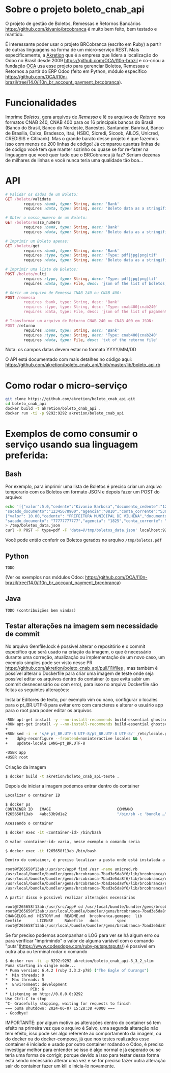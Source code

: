 # Sobre o projeto boleto_cnab_api

O projeto de gestão de Boletos, Remessas e Retornos Bancários https://github.com/kivanio/brcobranca é muito bem feito, bem testado e mantido.

É interessante poder usar o projeto BRCobranca (escrito em Ruby) a partir de outras linguagens na forma de um micro-serviço REST.
Mais especificamente, a [Akretion](http://www.akretion.com) que é a empresa que lidera a localização do Odoo no Brasil desde 2009 https://github.com/OCA/l10n-brazil e co-criou a fundação [OCA](https://odoo-community.org/) usa esse projeto para gerenciar Boletos, Remessas e Retornos a partir do ERP Odoo (feito em Python, módulo específico https://github.com/OCA/l10n-brazil/tree/14.0/l10n_br_account_payment_brcobranca).

# Funcionalidades

Imprime *Boletos*, gera arquivos de *Remessa* e lê os arquivos de *Retorno* nos formatos CNAB 240, CNAB 400 para os 16 principais bancos do Brasil (Banco do Brasil, Banco do Nordeste, Banestes, Santander, Banrisul, Banco de Brasília, Caixa, Bradesco, Itaú, HSBC, Sicredi, Sicoob, AILOS, Unicred, CREDISIS e Citibank). Mas o grande barato desse projeto é que fazemos isso com menos de 200 linhas de código! Já comparou quantas linhas de de código você tem que manter sozinho ou quase se for re-fazer na linguagem que você quer tudo que o BRCobranca já faz? Seriam dezenas de milhares de linhas e você nunca teria uma qualidade tão boa...

# API

```ruby
# Validar os dados de um Boleto:
GET /boleto/validate
        requires :bank, type: String, desc: 'Bank'
        requires :data, type: String, desc: 'Boleto data as a stringified json'

# Obter o nosso_numero de um Boleto:
GET /boleto/nosso_numero
        requires :bank, type: String, desc: 'Bank'
        requires :data, type: String, desc: 'Boleto data as a stringified json'

# Imprimir um Boleto apenas:
GET /boleto/get
        requires :bank, type: String, desc: 'Bank'
        requires :type, type: String, desc: 'Type: pdf|jpg|png|tif'
        requires :data, type: String, desc: 'Boleto data as a stringified json'

# Imprimir uma lista de Boletos:
POST /boleto/multi
        requires :type, type: String, desc: 'Type: pdf|jpg|png|tif'
        requires :data, type: File, desc: 'json of the list of boletos, including the "bank" key'

# Gerir um arquivo de Remessa CNAB 240 ou CNAB 400:
POST /remessa
        requires :bank, type: String, desc: 'Bank'
        requires :type, type: String, desc: 'Type: cnab400|cnab240'
        requires :data, type: File, desc: 'json of the list of pagamentos'

# Transformar um arquivo de Retorno CNAB 240 ou CNAB 400 em JSON:
POST /retorno
        requires :bank, type: String, desc: 'Bank'
        requires :type, type: String, desc: 'Type: cnab400|cnab240'
        requires :data, type: File, desc: 'txt of the retorno file'
```

Nota: os campos datas devem estar no formato YYYY/MM/DD

O API está documentado com mais detalhes no código aqui: https://github.com/akretion/boleto_cnab_api/blob/master/lib/boleto_api.rb

# Como rodar o micro-serviço

```bash
git clone https://github.com/akretion/boleto_cnab_api.git
cd boleto_cnab_api
docker build -t akretion/boleto_cnab_api .
docker run -ti -p 9292:9292 akretion/boleto_cnab_api
```

# Exemplos de como consumir o serviço usando sua linguagem preferida:

## Bash

Por exemplo, para imprimir uma lista de Boletos é preciso criar um arquivo temporario com os Boletos em formato JSON e depois fazer um POST do arquivo:
```bash
echo '[{"valor":5.0,"cedente":"Kivanio Barbosa","documento_cedente":"12345678912","sacado":"Claudio Pozzebom",
"sacado_documento":"12345678900","agencia":"0810","conta_corrente":"53678","convenio":12387,"nosso_numero":"12345678","bank":"itau"},
{"valor": 10.00,"cedente": "PREFEITURA MUNICIPAL DE VILHENA","documento_cedente": "04092706000181","sacado": "João Paulo Barbosa",
"sacado_documento": "77777777777","agencia": "1825","conta_corrente": "0000528","convenio": "245274","nosso_numero": "000000000000001","bank":"caixa"}]'\
> /tmp/boletos_data.json
curl -X POST -F type=pdf -F 'data=@/tmp/boletos_data.json' localhost:9292/api/boleto/multi > /tmp/boletos.pdf
```
Você pode então conferir os Boletos gerados no arquivo ```/tmp/boletos.pdf```

## Python

```
TODO
```
(Ver os exemplos nos módulos Odoo: https://github.com/OCA/l10n-brazil/tree/14.0/l10n_br_account_payment_brcobranca)

## Java

```
TODO (contribuições bem vindas)
```

## Testar alterações na imagem sem necessidade de commit

No arquivo Gemfile.lock é possível alterar o repositório e o commit específico que será usado na criação da imagem, o que é necessário durante uma correção, atualização ou implementação de um novo caso, um exemplo simples pode ser visto nesse PR https://github.com/akretion/boleto_cnab_api/pull/11/files , mas também é possível alterar o Dockerfile para criar uma imagem de teste onde seja possível editar os arquivos dentro do container (o que evita subir um commit desnecessário ou com erro), para isso no arquivo Dockerfile são feitas as seguintes alterações:

Instalar Editores de texto, por exemplo vim ou nano, configurar o locales para o pt_BR.UTF-8 para evitar erro com caracteres e alterar o usuário app para o root para poder editar os arquivos
```bash
-RUN apt-get install -y --no-install-recommends build-essential ghostscript git ruby-dev bundler
+RUN apt-get install -y --no-install-recommends build-essential ghostscript git ruby-dev bundler vim locales nano
+
+RUN sed -i -e 's/# pt_BR.UTF-8 UTF-8/pt_BR.UTF-8 UTF-8/' /etc/locale.gen && \
+    dpkg-reconfigure --frontend=noninteractive locales && \
+    update-locale LANG=pt_BR.UTF-8

-USER app
+USER root

```

Criação da imagem
```bash
$ docker build -t akretion/boleto_cnab_api-teste .
```

Depois de iniciar a imagem podemos entrar dentro do container
```bash
Localizar o container ID

$ docker ps
CONTAINER ID   IMAGE                             COMMAND                  CREATED             STATUS             PORTS                                                 NAMES
f265658f13ab   4abc53b9d1a2                      "/bin/sh -c 'bundle …"   About an hour ago   Up About an hour   9292/tcp

Acessando o container

$ docker exec -it <container-id> /bin/bash

O valor <container-id> varia, nesse exemplo o comando seria

$ docker exec -it f265658f13ab /bin/bash

Dentro do container, é preciso localizar a pasta onde está instalada a biblioteca, no exemplo é usado o comando find

root@f265658f13ab:/usr/src/app# find /usr -name unicred.rb
/usr/local/bundle/bundler/gems/brcobranca-7bad3e5da8f6/lib/brcobranca/retorno/cnab400/unicred.rb
/usr/local/bundle/bundler/gems/brcobranca-7bad3e5da8f6/lib/brcobranca/remessa/cnab240/unicred.rb
/usr/local/bundle/bundler/gems/brcobranca-7bad3e5da8f6/lib/brcobranca/remessa/cnab400/unicred.rb
/usr/local/bundle/bundler/gems/brcobranca-7bad3e5da8f6/lib/brcobranca/boleto/unicred.rb

A partir disso é possível realizar alterações necessárias

root@f265658f13ab:/usr/src/app# cd /usr/local/bundle/bundler/gems/brcobranca-7bad3e5da8f6/
root@f265658f13ab:/usr/local/bundle/bundler/gems/brcobranca-7bad3e5da8f6# ls
CHANGELOG.md  HISTORY.md  README.md  brcobranca.gemspec  lib
Gemfile       LICENSE	  Rakefile   docs		 spec
root@f265658f13ab:/usr/local/bundle/bundler/gems/brcobranca-7bad3e5da8f6# vim lib/brcobranca/boleto/unicred.rb

```

Se for preciso podemos acompanhar o LOG para ver se há algum erro ou para verificar "imprimindo" o valor de alguma variável com o comando "puts"(https://www.codesdope.com/ruby-putsputsputs/) é possível em outra aba ou terminal rodar o comando
```bash
$ docker run -ti -p 9292:9292 akretion/boleto_cnab_api-3_3_2_slim
Puma starting in single mode...
* Puma version: 6.4.2 (ruby 3.3.2-p78) ("The Eagle of Durango")
*  Min threads: 0
*  Max threads: 5
*  Environment: development
*          PID: 6
* Listening on http://0.0.0.0:9292
Use Ctrl-C to stop
^C- Gracefully stopping, waiting for requests to finish
=== puma shutdown: 2024-06-07 15:28:38 +0000 ===
- Goodbye!
```

IMPORTANTE: por algum motivo as alterações dentro do container só tem efeito na primeira vez que o arquivo é Salvo, uma segunda alteração não tem efeito, isso pode ser algo referente ao comportamento da imagem, ou do docker ou do docker-compose, já que nos testes realizados esse container é iniciado e usado por outro container rodando o Odoo, é preciso investigar melhor para entender se isso é algo normal e já esperado ou se teria uma forma de corrigir, porque devido a isso para testar dessa forma está sendo necessário alterar uma vez e se for preciso fazer outra alteração sair do container fazer um kill e inicia-lo novamente.
